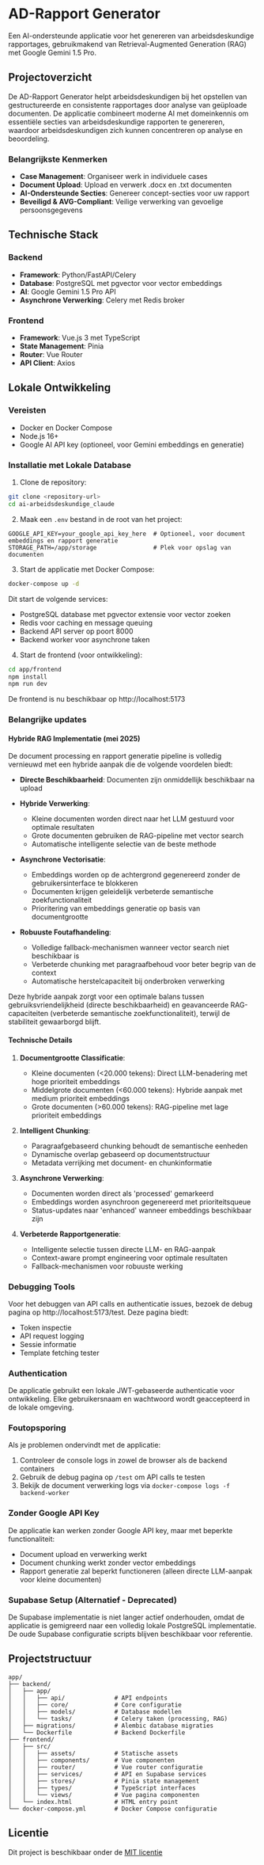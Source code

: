 # AD-Rapport Generator

Een AI-ondersteunde applicatie voor het genereren van arbeidsdeskundige rapportages, gebruikmakend van Retrieval-Augmented Generation (RAG) met Google Gemini 1.5 Pro.

## Projectoverzicht

De AD-Rapport Generator helpt arbeidsdeskundigen bij het opstellen van gestructureerde en consistente rapportages door analyse van geüploade documenten. De applicatie combineert moderne AI met domeinkennis om essentiële secties van arbeidsdeskundige rapporten te genereren, waardoor arbeidsdeskundigen zich kunnen concentreren op analyse en beoordeling.

### Belangrijkste Kenmerken

- **Case Management**: Organiseer werk in individuele cases
- **Document Upload**: Upload en verwerk .docx en .txt documenten
- **AI-Ondersteunde Secties**: Genereer concept-secties voor uw rapport
- **Beveiligd & AVG-Compliant**: Veilige verwerking van gevoelige persoonsgegevens

## Technische Stack

### Backend
- **Framework**: Python/FastAPI/Celery
- **Database**: PostgreSQL met pgvector voor vector embeddings
- **AI**: Google Gemini 1.5 Pro API
- **Asynchrone Verwerking**: Celery met Redis broker

### Frontend
- **Framework**: Vue.js 3 met TypeScript
- **State Management**: Pinia
- **Router**: Vue Router
- **API Client**: Axios

## Lokale Ontwikkeling

### Vereisten
- Docker en Docker Compose
- Node.js 16+
- Google AI API key (optioneel, voor Gemini embeddings en generatie)

### Installatie met Lokale Database

1. Clone de repository:
```bash
git clone <repository-url>
cd ai-arbeidsdeskundige_claude
```

2. Maak een `.env` bestand in de root van het project:
```
GOOGLE_API_KEY=your_google_api_key_here  # Optioneel, voor document embeddings en rapport generatie
STORAGE_PATH=/app/storage                # Plek voor opslag van documenten
```

3. Start de applicatie met Docker Compose:
```bash
docker-compose up -d
```

Dit start de volgende services:
- PostgreSQL database met pgvector extensie voor vector zoeken
- Redis voor caching en message queuing
- Backend API server op poort 8000
- Backend worker voor asynchrone taken

4. Start de frontend (voor ontwikkeling):
```bash
cd app/frontend
npm install
npm run dev
```

De frontend is nu beschikbaar op http://localhost:5173

### Belangrijke updates

#### Hybride RAG Implementatie (mei 2025)
De document processing en rapport generatie pipeline is volledig vernieuwd met een hybride aanpak die de volgende voordelen biedt:

- **Directe Beschikbaarheid**: Documenten zijn onmiddellijk beschikbaar na upload
- **Hybride Verwerking**: 
  - Kleine documenten worden direct naar het LLM gestuurd voor optimale resultaten
  - Grote documenten gebruiken de RAG-pipeline met vector search
  - Automatische intelligente selectie van de beste methode

- **Asynchrone Vectorisatie**: 
  - Embeddings worden op de achtergrond gegenereerd zonder de gebruikersinterface te blokkeren
  - Documenten krijgen geleidelijk verbeterde semantische zoekfunctionaliteit
  - Prioritering van embeddings generatie op basis van documentgrootte

- **Robuuste Foutafhandeling**:
  - Volledige fallback-mechanismen wanneer vector search niet beschikbaar is
  - Verbeterde chunking met paragraafbehoud voor beter begrip van de context
  - Automatische herstelcapaciteit bij onderbroken verwerking

Deze hybride aanpak zorgt voor een optimale balans tussen gebruiksvriendelijkheid (directe beschikbaarheid) en geavanceerde RAG-capaciteiten (verbeterde semantische zoekfunctionaliteit), terwijl de stabiliteit gewaarborgd blijft.

#### Technische Details

1. **Documentgrootte Classificatie**:
   - Kleine documenten (<20.000 tekens): Direct LLM-benadering met hoge prioriteit embeddings
   - Middelgrote documenten (<60.000 tekens): Hybride aanpak met medium prioriteit embeddings
   - Grote documenten (>60.000 tekens): RAG-pipeline met lage prioriteit embeddings

2. **Intelligent Chunking**:
   - Paragraafgebaseerd chunking behoudt de semantische eenheden
   - Dynamische overlap gebaseerd op documentstructuur
   - Metadata verrijking met document- en chunkinformatie

3. **Asynchrone Verwerking**:
   - Documenten worden direct als 'processed' gemarkeerd
   - Embeddings worden asynchroon gegenereerd met prioriteitsqueue
   - Status-updates naar 'enhanced' wanneer embeddings beschikbaar zijn

4. **Verbeterde Rapportgeneratie**:
   - Intelligente selectie tussen directe LLM- en RAG-aanpak
   - Context-aware prompt engineering voor optimale resultaten
   - Fallback-mechanismen voor robuuste werking

### Debugging Tools

Voor het debuggen van API calls en authenticatie issues, bezoek de debug pagina op http://localhost:5173/test. Deze pagina biedt:

- Token inspectie
- API request logging
- Sessie informatie
- Template fetching tester

### Authentication

De applicatie gebruikt een lokale JWT-gebaseerde authenticatie voor ontwikkeling. Elke gebruikersnaam en wachtwoord wordt geaccepteerd in de lokale omgeving.

### Foutopsporing

Als je problemen ondervindt met de applicatie:

1. Controleer de console logs in zowel de browser als de backend containers
2. Gebruik de debug pagina op `/test` om API calls te testen
3. Bekijk de document verwerking logs via `docker-compose logs -f backend-worker`

### Zonder Google API Key

De applicatie kan werken zonder Google API key, maar met beperkte functionaliteit:
- Document upload en verwerking werkt
- Document chunking werkt zonder vector embeddings
- Rapport generatie zal beperkt functioneren (alleen directe LLM-aanpak voor kleine documenten)

### Supabase Setup (Alternatief - Deprecated)

De Supabase implementatie is niet langer actief onderhouden, omdat de applicatie is gemigreerd naar een volledig lokale PostgreSQL implementatie. De oude Supabase configuratie scripts blijven beschikbaar voor referentie.

## Projectstructuur

```
app/
├── backend/
│   ├── app/
│   │   ├── api/              # API endpoints
│   │   ├── core/             # Core configuratie
│   │   ├── models/           # Database modellen
│   │   └── tasks/            # Celery taken (processing, RAG)
│   ├── migrations/           # Alembic database migraties
│   └── Dockerfile            # Backend Dockerfile
├── frontend/
│   ├── src/
│   │   ├── assets/           # Statische assets
│   │   ├── components/       # Vue componenten
│   │   ├── router/           # Vue router configuratie
│   │   ├── services/         # API en Supabase services
│   │   ├── stores/           # Pinia state management
│   │   ├── types/            # TypeScript interfaces
│   │   └── views/            # Vue pagina componenten
│   └── index.html            # HTML entry point
└── docker-compose.yml        # Docker Compose configuratie
```

## Licentie

Dit project is beschikbaar onder de [MIT licentie](LICENSE)